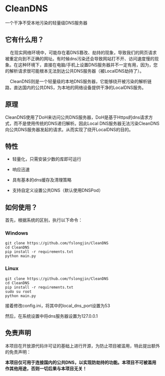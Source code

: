 # CleanDNS

一个干净不受本地污染的轻量级DNS服务器

## 它有什么用？

    在现实网络环境中，可能存在着DNS篡改、劫持的现象，导致我们的网页请求被重定向到不正确的网址。有时候dns污染还会导致网站打不开、访问速度慢的现象。在这种环境下，直接在电脑/手机上设置DNS服务器并不一定有用，因为，您的解析请求很可能根本无法到达公共DNS服务器（被LocalDNS劫持了）。

    CleanDNS则是一个轻量级的本地DNS服务器，它能够绕开被污染的解析链路，直达国内的公共DNS，为本地的网络设备提供干净的LocalDNS服务。

## 原理

CleanDNS使用了DoH来访问公共DNS服务器，DoH是基于Https的dns请求方式，而不是使用传统的DNS递归解析。因此Local DNS服务器无法污染CleanDNS向公共DNS服务器发起的请求。从而实现了绕开LocalDNS的目的。

## 特性

- 轻量化，只需安装少数的库即可运行

- 响应迅速

- 具有基本的dns缓存及清理策略

- 支持自定义设置公共DNS（默认使用DNSPod）

## 如何使用？

首先，根据系统的区别，执行以下命令：

### Windows

```
git clone https://github.com/fslongjin/CleanDNS
cd CleanDNS
pip install -r requirements.txt
python main.py
```

### Linux

```
git clone https://github.com/fslongjin/CleanDNS
cd CleanDNS
pip install -r requirements.txt
sudo su root
python main.py
```
接着修改config.ini，将其中的local_dns_port设置为53

然后，在系统设置中将dns服务器设置为127.0.0.1


## 免责声明

本项目在开放源代码许可证的基础上进行开源，为防止项目被滥用，特此提出额外的免责声明：

**本项目仅可用于连接国内的公共DNS，以实现防劫持的功能。本项目不可被滥用作其他用途，否则一切后果与本项目无关！**
